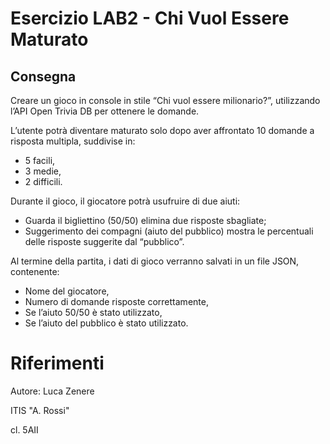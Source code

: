 # Esercizio LAB2 - Chi Vuol Essere Maturato

## Consegna
Creare un gioco in console in stile “Chi vuol essere milionario?”, utilizzando l’API Open Trivia DB per ottenere le domande.

L’utente potrà diventare maturato solo dopo aver affrontato 10 domande a risposta multipla, suddivise in:
- 5 facili,
- 3 medie,
- 2 difficili.

Durante il gioco, il giocatore potrà usufruire di due aiuti:
- Guarda il bigliettino (50/50) elimina due risposte sbagliate;
- Suggerimento dei compagni (aiuto del pubblico) mostra le percentuali delle risposte suggerite dal “pubblico”.

Al termine della partita, i dati di gioco verranno salvati in un file JSON, contenente:
- Nome del giocatore,
- Numero di domande risposte correttamente,
- Se l’aiuto 50/50 è stato utilizzato,
- Se l’aiuto del pubblico è stato utilizzato.

# Riferimenti
Autore: Luca Zenere

ITIS "A. Rossi"

cl. 5AII